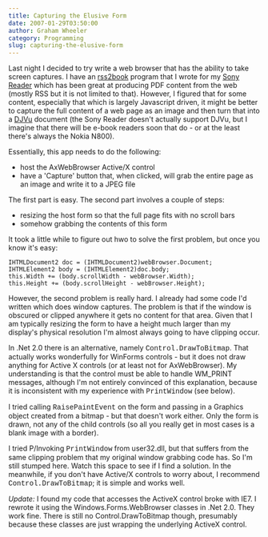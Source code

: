 ```yaml
---
title: Capturing the Elusive Form
date: 2007-01-29T03:50:00
author: Graham Wheeler
category: Programming
slug: capturing-the-elusive-form
---
```


Last night I decided to try write a web browser that has the ability to
take screen captures. I have an
[rss2book](http://www.mobileread.com/forums/showthread.php?t=7946)
program that I wrote for my [Sony
Reader](http://www.sonystyle.com/is-bin/INTERSHOP.enfinity/eCS/Store/en/-/USD/SY_DisplayProductInformation-Start?ProductSKU=PRS500U2)
which has been great at producing PDF content from the web (mostly RSS
but it is not limited to that). However, I figured that for some
content, especially that which is largely Javascript driven, it might be
better to capture the full content of a web page as an image and then
turn that into a [DJVu](http://www.djvuzone.org/) document (the Sony
Reader doesn't actually support DJVu, but I imagine that there will be
e-book readers soon that do - or at the least there's always the Nokia
N800).

Essentially, this app needs to do the following:
<!-- TEASER_END -->

-   host the AxWebBrowser Active/X control
-   have a 'Capture' button that, when clicked, will grab the entire
    page as an image and write it to a JPEG file

The first part is easy. The second part involves a couple of steps:

-   resizing the host form so that the full page fits with no scroll
    bars
-   somehow grabbing the contents of this form

It took a little while to figure out hwo to solve the first problem, but
once you know it's easy:

    IHTMLDocument2 doc = (IHTMLDocument2)webBrowser.Document;
    IHTMLElement2 body = (IHTMLElement2)doc.body;
    this.Width += (body.scrollWidth - webBrowser.Width);
    this.Height += (body.scrollHeight - webBrowser.Height);

However, the second problem is really hard. I already had some code I'd
written which does window captures. The problem is that if the window is
obscured or clipped anywhere it gets no content for that area. Given
that I am typically resizing the form to have a height much larger than
my display's physical resolution I'm almost always going to have
clipping occur.

In .Net 2.0 there is an alternative, namely
<font face="Courier">Control.DrawToBitmap</font>. That actually works
wonderfully for WinForms controls - but it does not draw anything for
Active X controls (or at least not for AxWebBrowser). My understanding
is that the control must be able to handle WM\_PRINT messages, although
I'm not entirely convinced of this explanation, because it is
inconsistent with my experience with
<font face="Courier">PrintWindow</font> (see below).

I tried calling <font face="Courier">RaisePaintEvent</font> on the form
and passing in a Graphics object created from a bitmap - but that
doesn't work either. Only the form is drawn, not any of the child
controls (so all you really get in most cases is a blank image with a
border).

I tried P/Invoking <font face="Courier">PrintWindow</font> from
user32.dll, but that suffers from the same clipping problem that my
original window grabbing code has. So I'm still stumped here. Watch this
space to see if I find a solution. In the meanwhile, if you don't have
Active/X controls to worry about, I recommend
<font face="Courier">Control.DrawToBitmap</font>; it is simple and works
well.

*Update:* I found my code that accesses the ActiveX control broke with
IE7. I rewrote it using the Windows.Forms.WebBrowser classes in .Net
2.0. They work fine. There is still no Control.DrawToBitmap though,
presumably because these classes are just wrapping the underlying
ActiveX control.
